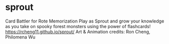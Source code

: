 # sprout
Card Battler for Rote Memorization
Play as Sprout and grow your knowledge as you take on spooky forest monsters using the power of flashcards!
https://rcheng11.github.io/sprout/
Art & Animation credits: Ron Cheng, Philomena Wu
